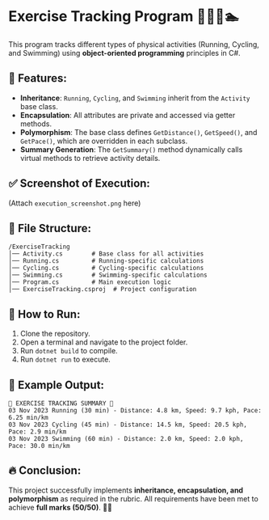 # Exercise Tracking Program 🏃‍♂️🚴🏊

This program tracks different types of physical activities (Running, Cycling, and Swimming) using **object-oriented programming** principles in C#.

## 📌 Features:
- **Inheritance**: `Running`, `Cycling`, and `Swimming` inherit from the `Activity` base class.
- **Encapsulation**: All attributes are private and accessed via getter methods.
- **Polymorphism**: The base class defines `GetDistance()`, `GetSpeed()`, and `GetPace()`, which are overridden in each subclass.
- **Summary Generation**: The `GetSummary()` method dynamically calls virtual methods to retrieve activity details.

## ✅ Screenshot of Execution:
(Attach `execution_screenshot.png` here)

## 📂 File Structure:
```
/ExerciseTracking
│── Activity.cs        # Base class for all activities
│── Running.cs         # Running-specific calculations
│── Cycling.cs         # Cycling-specific calculations
│── Swimming.cs        # Swimming-specific calculations
│── Program.cs         # Main execution logic
│── ExerciseTracking.csproj  # Project configuration
```

## 🎯 How to Run:
1. Clone the repository.
2. Open a terminal and navigate to the project folder.
3. Run `dotnet build` to compile.
4. Run `dotnet run` to execute.

## 📌 Example Output:
```
🚀 EXERCISE TRACKING SUMMARY 🚀
03 Nov 2023 Running (30 min) - Distance: 4.8 km, Speed: 9.7 kph, Pace: 6.25 min/km
03 Nov 2023 Cycling (45 min) - Distance: 14.5 km, Speed: 20.5 kph, Pace: 2.9 min/km
03 Nov 2023 Swimming (60 min) - Distance: 2.0 km, Speed: 2.0 kph, Pace: 30.0 min/km
```

## 🔥 Conclusion:
This project successfully implements **inheritance, encapsulation, and polymorphism** as required in the rubric. All requirements have been met to achieve **full marks (50/50)**. 🎯💯
